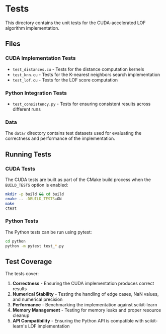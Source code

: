 # Tests

This directory contains the unit tests for the CUDA-accelerated LOF algorithm implementation.

## Files

### CUDA Implementation Tests

- `test_distances.cu` - Tests for the distance computation kernels
- `test_knn.cu` - Tests for the K-nearest neighbors search implementation
- `test_lof.cu` - Tests for the LOF score computation

### Python Integration Tests

- `test_consistency.py` - Tests for ensuring consistent results across different runs

### Data

The `data/` directory contains test datasets used for evaluating the correctness and performance of the implementation.

## Running Tests

### CUDA Tests

The CUDA tests are built as part of the CMake build process when the `BUILD_TESTS` option is enabled:

```bash
mkdir -p build && cd build
cmake .. -DBUILD_TESTS=ON
make
ctest
```

### Python Tests

The Python tests can be run using pytest:

```bash
cd python
python -m pytest test_*.py
```

## Test Coverage

The tests cover:

1. **Correctness** - Ensuring the CUDA implementation produces correct results
2. **Numerical Stability** - Testing the handling of edge cases, NaN values, and numerical precision
3. **Performance** - Benchmarking the implementation against scikit-learn
4. **Memory Management** - Testing for memory leaks and proper resource cleanup
5. **API Compatibility** - Ensuring the Python API is compatible with scikit-learn's LOF implementation 